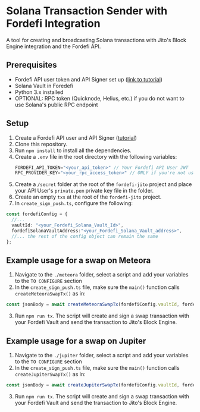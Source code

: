 # Solana Transaction Sender with Fordefi Integration

A tool for creating and broadcasting Solana transactions with Jito's Block Engine integration and the Fordefi API.

## Prerequisites

- Fordefi API user token and API Signer set up ([link to tutorial](https://docs.fordefi.com/reference/getting-started))
- Solana Vault in Foredefi
- Python 3.x installed
- OPTIONAL: RPC token (Quicknode, Helius, etc.) if you do not want to use Solana's public RPC endpoint

## Setup

1. Create a Fordefi API user and API Signer ([tutorial](https://docs.fordefi.com/reference/getting-started))
2. Clone this repository.
3. Run `npm install` to install all the dependencies.
4. Create a `.env` file in the root directory with the following variables:
   ```typescript
   FORDEFI_API_TOKEN="<your_api_token>" // Your Fordefi API User JWT
   RPC_PROVIDER_KEY="<your_rpc_access_token>" // ONLY if you're not using a public RPC provider
   ```
5. Create a `/secret` folder at the root of the `fordefi-jito` project and place your API User's `private.pem` private key file in the folder.
6. Create an empty `txs` at the root of the `fordefi-jito` project.
7. In `create_sign_push.ts`, configure the following:
```typescript
const fordefiConfig = {
  //...
  vaultId: "<your_Fordefi_Solana_Vault_Id>",
  fordefiSolanaVaultAddress:"<your_Fordefi_Solana_Vault_address>",
  //... the rest of the config object can remain the same
};
``` 

## Example usage for a swap on Meteora

1. Navigate to the `./meteora` folder, select a script and add your variables to the `TO CONFIGURE` section
2. In the `create_sign_push.ts` file, make sure the `main()` function calls `createMeteoraSwapTx()` as in:
```typescript
const jsonBody = await createMeteoraSwapTx(fordefiConfig.vaultId, fordefiConfig.fordefiSolanaVaultAddress)
```
3. Run `npm run tx`. The script will create and sign a swap transaction with your Fordefi Vault and send the transaction to Jito's Block Engine.

## Example usage for a swap on Jupiter

1. Navigate to the `./jupiter` folder, select a script and add your variables to the `TO CONFIGURE` section
2. In the `create_sign_push.ts` file, make sure the `main()` function calls `createJupiterSwapTx()` as in:
```typescript
const jsonBody = await createJupiterSwapTx(fordefiConfig.vaultId, fordefiConfig.fordefiSolanaVaultAddress)
```
3. Run `npm run tx`. The script will create and sign a swap transaction with your Fordefi Vault and send the transaction to Jito's Block Engine.
